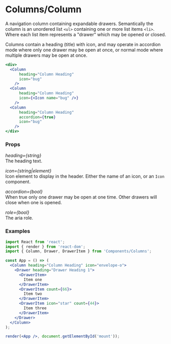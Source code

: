 Columns/Column
==============
A navigation column containing expandable drawers. Semantically the column is an unordered list `<ul>` containing one or more list items `<li>`. Where each list item represents a "drawer" which may be opened or closed.

Columns contain a heading (title) with icon, and may operate in accordion mode where only one drawer may be open at once, or normal mode where multiple drawers may be open at once.

```jsx
<div>
  <Column
      heading="Column Heading"
      icon="bug"
    />
  <Column
      heading="Column Heading"
      icon={<Icon name="bug" />}
    />
  <Column
      heading="Column Heading"
      accordion={true}
      icon="bug"
    />
</div>
```

### Props

*heading={string}*  
The heading text.

*icon={string|element}*  
Icon element to display in the header. Either the name of an icon, or an `Icon` component.

*accordion={bool}*  
When true only one drawer may be open at one time. Other drawers will close when one is opened.

*role={bool}*  
The aria role.

### Examples

```jsx
import React from 'react';
import { render } from 'react-dom';
import { Column, Drawer, DrawerItem } from 'Components/Columns';

const App = () => (
  <Column heading="Column Heading" icon="envelope-o">
    <Drawer heading="Drawer Heading 1">
      <DrawerItem>
        Item one
      </DrawerItem>
      <DrawerItem count={66}>
        Item two
      </DrawerItem>
      <DrawerItem icon="star" count={44}>
        Item three
      </DrawerItem>
    </Drawer>
  </Column>
);

render(<App />, document.getElementById('mount'));
```
